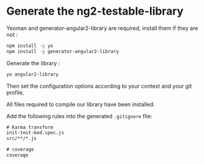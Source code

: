 # Generate the ng2-testable-library

Yeoman and generator-angular2-library are required, install them if they are not :
```bash
npm install -g yo
npm install -g generator-angular2-library
```
Generate the library :
```bash
yo angular2-library
```
Then set the configuration options according to your context and your git profile. 

All files required to compile our library have been installed.

Add the following rules into the generated `.gitignore` file:
```txt
# Karma transform
init-test-bed.spec.js
src/**/*.js

# coverage
coverage
```